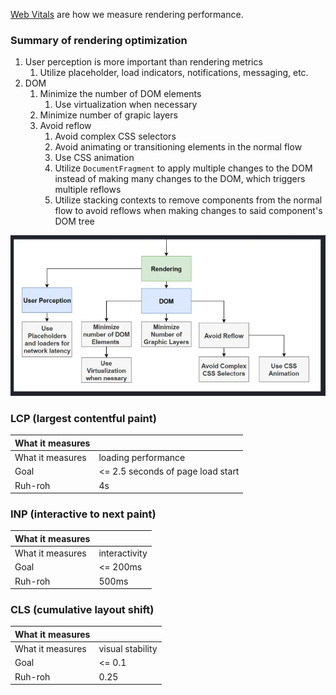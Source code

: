 <!-- markdownlint-disable MD007 MD010 MD013 MD024 MD033 MD041 -->
[Web Vitals](https://web.dev/articles/vitals) are how we measure rendering performance.

### Summary of rendering optimization

1. User perception is more important than rendering metrics
    1. Utilize placeholder, load indicators, notifications, messaging, etc.
1. DOM
    1. Minimize the number of DOM elements
        1. Use virtualization when necessary
    1. Minimize number of grapic layers
    1. Avoid reflow
        1. Avoid complex CSS selectors
        1. Avoid animating or transitioning elements in the normal flow
        1. Use CSS animation
        1. Utilize `DocumentFragment` to apply multiple changes to the DOM instead of making many changes to the DOM, which triggers multiple reflows
        1. Utilize stacking contexts to remove components from the normal flow to avoid reflows when making changes to said component's DOM tree

![rendering optimizations](../images/compressed/rendering-optimizations-overview.webp)

### LCP (largest contentful paint)

| What it measures | |
|---|---|
| What it measures | loading performance |
|  Goal |  <= 2.5 seconds of page load start  |
|  Ruh-roh |  4s  |

### INP (interactive to next paint)

| What it measures | |
|---|---|
| What it measures | interactivity |
|  Goal |  <= 200ms |
|  Ruh-roh |  500ms  |

### CLS (cumulative layout shift)

| What it measures | |
|---|---|
| What it measures | visual stability |
|  Goal |  <= 0.1 |
|  Ruh-roh |  0.25  |

